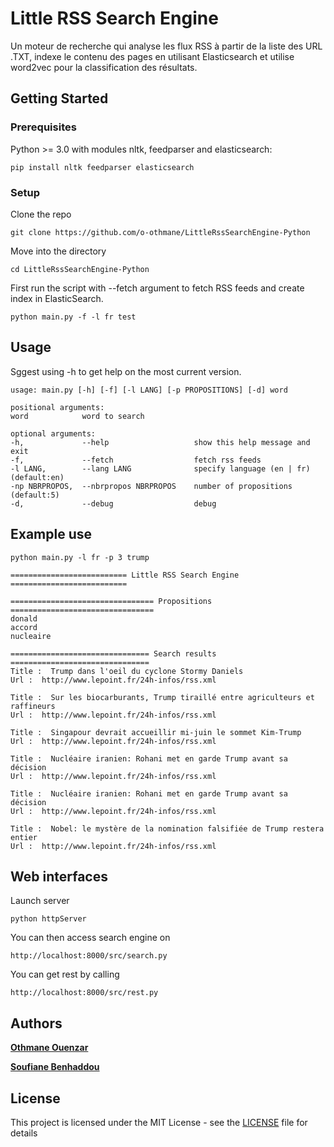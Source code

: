 # Little RSS Search Engine

Un moteur de recherche qui analyse les flux RSS à partir de la liste des URL  .TXT, indexe le contenu des pages en utilisant Elasticsearch et utilise word2vec pour la classification des résultats.

## Getting Started

### Prerequisites

Python >= 3.0 with modules nltk, feedparser and elasticsearch:

```
pip install nltk feedparser elasticsearch
```

### Setup
Clone the repo

```
git clone https://github.com/o-othmane/LittleRssSearchEngine-Python
```

Move into the directory

```
cd LittleRssSearchEngine-Python
```

First run the script with --fetch argument to fetch RSS feeds and create index in ElasticSearch.

```
python main.py -f -l fr test
```

## Usage



Sggest using -h to get help on the most current version.

```
usage: main.py [-h] [-f] [-l LANG] [-p PROPOSITIONS] [-d] word

positional arguments:
word            word to search

optional arguments:
-h,             --help                   show this help message and exit
-f,             --fetch                  fetch rss feeds
-l LANG,        --lang LANG              specify language (en | fr) (default:en)
-np NBRPROPOS,  --nbrpropos NBRPROPOS    number of propositions (default:5)
-d,             --debug                  debug
```

## Example use
```
python main.py -l fr -p 3 trump

========================== Little RSS Search Engine ==========================

================================ Propositions ================================
donald
accord
nucleaire

=============================== Search results ===============================
Title :  Trump dans l'oeil du cyclone Stormy Daniels
Url :  http://www.lepoint.fr/24h-infos/rss.xml

Title :  Sur les biocarburants, Trump tiraillé entre agriculteurs et raffineurs
Url :  http://www.lepoint.fr/24h-infos/rss.xml

Title :  Singapour devrait accueillir mi-juin le sommet Kim-Trump
Url :  http://www.lepoint.fr/24h-infos/rss.xml

Title :  Nucléaire iranien: Rohani met en garde Trump avant sa décision
Url :  http://www.lepoint.fr/24h-infos/rss.xml

Title :  Nucléaire iranien: Rohani met en garde Trump avant sa décision
Url :  http://www.lepoint.fr/24h-infos/rss.xml

Title :  Nobel: le mystère de la nomination falsifiée de Trump restera entier
Url :  http://www.lepoint.fr/24h-infos/rss.xml
```

## Web interfaces

Launch server

```
python httpServer
```

You can then access search engine on 

```
http://localhost:8000/src/search.py
```

You can get rest by calling

```
http://localhost:8000/src/rest.py
```

## Authors

**[Othmane Ouenzar](https://github.com/o-othmane)**

**[Soufiane Benhaddou](https://github.com/soufianemarly)**

## License

This project is licensed under the MIT License - see the [LICENSE](LICENSE) file for details


